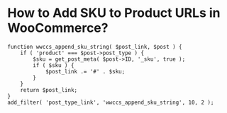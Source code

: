 # How to Add SKU to Product URLs in WooCommerce?

```generic
function wwccs_append_sku_string( $post_link, $post ) {
    if ( 'product' === $post->post_type ) {
        $sku = get_post_meta( $post->ID, '_sku', true );
        if ( $sku ) {
            $post_link .= '#' . $sku;
        }
    }
    return $post_link;
}
add_filter( 'post_type_link', 'wwccs_append_sku_string', 10, 2 );
```